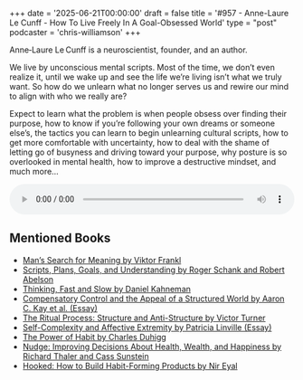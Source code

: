 +++
date = '2025-06-21T00:00:00'
draft = false
title = '#957 - Anne-Laure Le Cunff - How To Live Freely In A Goal-Obsessed World'
type = "post"
podcaster = 'chris-williamson'
+++

Anne‑Laure Le Cunff is a neuroscientist, founder, and an author. 

We live by unconscious mental scripts. Most of the time, we don’t even realize it, until we wake up and see the life we’re living isn’t what we truly want. So how do we unlearn what no longer serves us and rewire our mind to align with who we really are?

Expect to learn what the problem is when people obsess over finding their purpose, how to know if you’re following your own dreams or someone else’s,  the tactics you can learn to begin unlearning cultural scripts, how to get more comfortable with uncertainty, how to deal with the shame of letting go of busyness and driving toward your purpose, why posture is so overlooked in mental health, how to improve a destructive mindset, and much more…

<audio controls style="width: 100%; max-width: 800px;">
  <source src="https://pdst.fm/e/chrt.fm/track/G454/prfx.byspotify.com/e/traffic.megaphone.fm/SIXMSB4255206378.mp3?updated=1750447584" type="audio/mpeg">
  Your browser does not support the audio element.
</audio>

## Mentioned Books

- [Man’s Search for Meaning by Viktor Frankl](https://www.amazon.com/s?k=Man’s+Search+for+Meaning+by+Viktor+Frankl&tag=podcaststoboo-20)
- [Scripts, Plans, Goals, and Understanding by Roger Schank and Robert Abelson](https://www.amazon.com/s?k=Scripts,+Plans,+Goals,+and+Understanding+by+Roger+Schank+and+Robert+Abelson&tag=podcaststoboo-20)
- [Thinking, Fast and Slow by Daniel Kahneman](https://www.amazon.com/s?k=Thinking,+Fast+and+Slow+by+Daniel+Kahneman&tag=podcaststoboo-20)
- [Compensatory Control and the Appeal of a Structured World by Aaron C. Kay et al. (Essay)](https://www.amazon.com/s?k=Compensatory+Control+and+the+Appeal+of+a+Structured+World+by+Aaron+C.+Kay+et+al.+(Essay)&tag=podcaststoboo-20)
- [The Ritual Process: Structure and Anti-Structure by Victor Turner](https://www.amazon.com/s?k=The+Ritual+Process:+Structure+and+Anti-Structure+by+Victor+Turner&tag=podcaststoboo-20)
- [Self-Complexity and Affective Extremity by Patricia Linville (Essay)](https://www.amazon.com/s?k=Self-Complexity+and+Affective+Extremity+by+Patricia+Linville+(Essay)&tag=podcaststoboo-20)
- [The Power of Habit by Charles Duhigg](https://www.amazon.com/s?k=The+Power+of+Habit+by+Charles+Duhigg&tag=podcaststoboo-20)
- [Nudge: Improving Decisions About Health, Wealth, and Happiness by Richard Thaler and Cass Sunstein](https://www.amazon.com/s?k=Nudge:+Improving+Decisions+About+Health,+Wealth,+and+Happiness+by+Richard+Thaler+and+Cass+Sunstein&tag=podcaststoboo-20)
- [Hooked: How to Build Habit-Forming Products by Nir Eyal](https://www.amazon.com/s?k=Hooked:+How+to+Build+Habit-Forming+Products+by+Nir+Eyal&tag=podcaststoboo-20)